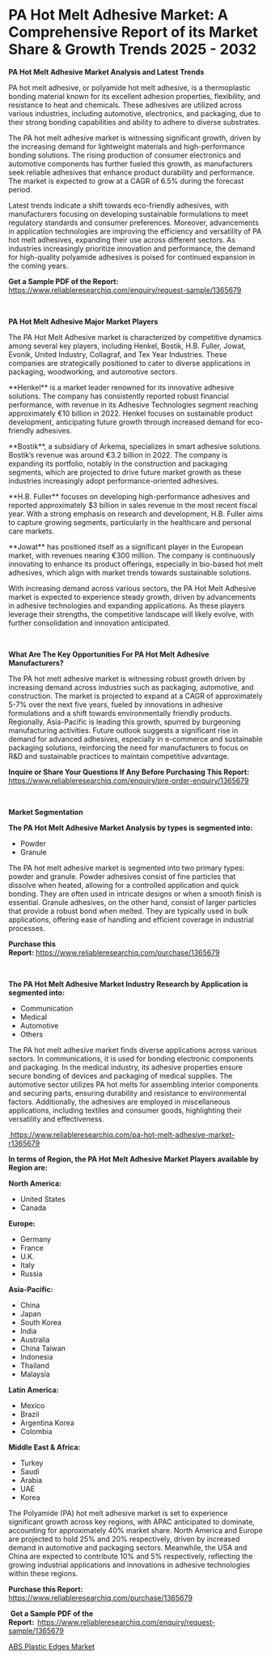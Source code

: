 <p><h1>PA Hot Melt Adhesive Market: A Comprehensive Report of its Market Share & Growth Trends 2025 - 2032</h1></p><p><strong>PA Hot Melt Adhesive Market Analysis and Latest Trends</strong></p>
<p><p>PA hot melt adhesive, or polyamide hot melt adhesive, is a thermoplastic bonding material known for its excellent adhesion properties, flexibility, and resistance to heat and chemicals. These adhesives are utilized across various industries, including automotive, electronics, and packaging, due to their strong bonding capabilities and ability to adhere to diverse substrates.</p><p>The PA hot melt adhesive market is witnessing significant growth, driven by the increasing demand for lightweight materials and high-performance bonding solutions. The rising production of consumer electronics and automotive components has further fueled this growth, as manufacturers seek reliable adhesives that enhance product durability and performance. The market is expected to grow at a CAGR of 6.5% during the forecast period.</p><p>Latest trends indicate a shift towards eco-friendly adhesives, with manufacturers focusing on developing sustainable formulations to meet regulatory standards and consumer preferences. Moreover, advancements in application technologies are improving the efficiency and versatility of PA hot melt adhesives, expanding their use across different sectors. As industries increasingly prioritize innovation and performance, the demand for high-quality polyamide adhesives is poised for continued expansion in the coming years.</p></p>
<p><strong>Get a Sample PDF of the Report:&nbsp;</strong> <a href="https://www.reliableresearchiq.com/enquiry/request-sample/1365679?utm_campaign=2265&utm_medium=2&utm_source=Github&utm_content=ia&utm_term=22032025&utm_id=pa-hot-melt-adhesive">https://www.reliableresearchiq.com/enquiry/request-sample/1365679</a></p>
<p>&nbsp;</p>
<p><strong>PA Hot Melt Adhesive Major Market Players</strong></p>
<p><p>The PA Hot Melt Adhesive market is characterized by competitive dynamics among several key players, including Henkel, Bostik, H.B. Fuller, Jowat, Evonik, United Industry, Collagraf, and Tex Year Industries. These companies are strategically positioned to cater to diverse applications in packaging, woodworking, and automotive sectors.</p><p>**Henkel** is a market leader renowned for its innovative adhesive solutions. The company has consistently reported robust financial performance, with revenue in its Adhesive Technologies segment reaching approximately €10 billion in 2022. Henkel focuses on sustainable product development, anticipating future growth through increased demand for eco-friendly adhesives.</p><p>**Bostik**, a subsidiary of Arkema, specializes in smart adhesive solutions. Bostik’s revenue was around €3.2 billion in 2022. The company is expanding its portfolio, notably in the construction and packaging segments, which are projected to drive future market growth as these industries increasingly adopt performance-oriented adhesives.</p><p>**H.B. Fuller** focuses on developing high-performance adhesives and reported approximately $3 billion in sales revenue in the most recent fiscal year. With a strong emphasis on research and development, H.B. Fuller aims to capture growing segments, particularly in the healthcare and personal care markets.</p><p>**Jowat** has positioned itself as a significant player in the European market, with revenues nearing €300 million. The company is continuously innovating to enhance its product offerings, especially in bio-based hot melt adhesives, which align with market trends towards sustainable solutions.</p><p>With increasing demand across various sectors, the PA Hot Melt Adhesive market is expected to experience steady growth, driven by advancements in adhesive technologies and expanding applications. As these players leverage their strengths, the competitive landscape will likely evolve, with further consolidation and innovation anticipated.</p></p>
<p>&nbsp;</p>
<p><strong>What Are The Key Opportunities For PA Hot Melt Adhesive Manufacturers?</strong></p>
<p><p>The PA hot melt adhesive market is witnessing robust growth driven by increasing demand across industries such as packaging, automotive, and construction. The market is projected to expand at a CAGR of approximately 5-7% over the next five years, fueled by innovations in adhesive formulations and a shift towards environmentally friendly products. Regionally, Asia-Pacific is leading this growth, spurred by burgeoning manufacturing activities. Future outlook suggests a significant rise in demand for advanced adhesives, especially in e-commerce and sustainable packaging solutions, reinforcing the need for manufacturers to focus on R&D and sustainable practices to maintain competitive advantage.</p></p>
<p><strong>Inquire or Share Your Questions If Any Before Purchasing This Report:</strong> <a href="https://www.reliableresearchiq.com/enquiry/pre-order-enquiry/1365679?utm_campaign=2265&utm_medium=2&utm_source=Github&utm_content=ia&utm_term=22032025&utm_id=pa-hot-melt-adhesive">https://www.reliableresearchiq.com/enquiry/pre-order-enquiry/1365679</a></p>
<p>&nbsp;</p>
<p><strong>Market Segmentation</strong></p>
<p><strong>The PA Hot Melt Adhesive Market Analysis by types is segmented into:</strong></p>
<p><ul><li>Powder</li><li>Granule</li></ul></p>
<p><p>The PA hot melt adhesive market is segmented into two primary types: powder and granule. Powder adhesives consist of fine particles that dissolve when heated, allowing for a controlled application and quick bonding. They are often used in intricate designs or when a smooth finish is essential. Granule adhesives, on the other hand, consist of larger particles that provide a robust bond when melted. They are typically used in bulk applications, offering ease of handling and efficient coverage in industrial processes.</p></p>
<p><strong>Purchase this Report:&nbsp;</strong><a href="https://www.reliableresearchiq.com/purchase/1365679?utm_campaign=2265&utm_medium=2&utm_source=Github&utm_content=ia&utm_term=22032025&utm_id=pa-hot-melt-adhesive">https://www.reliableresearchiq.com/purchase/1365679</a></p>
<p>&nbsp;</p>
<p><strong>The PA Hot Melt Adhesive Market Industry Research by Application is segmented into:</strong></p>
<p><ul><li>Communication</li><li>Medical</li><li>Automotive</li><li>Others</li></ul></p>
<p><p>The PA hot melt adhesive market finds diverse applications across various sectors. In communications, it is used for bonding electronic components and packaging. In the medical industry, its adhesive properties ensure secure bonding of devices and packaging of medical supplies. The automotive sector utilizes PA hot melts for assembling interior components and securing parts, ensuring durability and resistance to environmental factors. Additionally, the adhesives are employed in miscellaneous applications, including textiles and consumer goods, highlighting their versatility and effectiveness.</p></p>
<p><a href="https://www.reliableresearchiq.com/pa-hot-melt-adhesive-market-r1365679?utm_campaign=2265&utm_medium=2&utm_source=Github&utm_content=ia&utm_term=22032025&utm_id=pa-hot-melt-adhesive">&nbsp;https://www.reliableresearchiq.com/pa-hot-melt-adhesive-market-r1365679</a></p>
<p><strong>In terms of Region, the PA Hot Melt Adhesive Market Players available by Region are:</strong></p>
<p>
    <p> <strong> North America: </strong>
        <ul>
            <li>United States</li>
            <li>Canada</li>
        </ul>
        </p> 
    <p> <strong> Europe: </strong>
        <ul>
            <li>Germany</li>
            <li>France</li>
            <li>U.K.</li>
            <li>Italy</li>
            <li>Russia</li>
        </ul>
        </p> 
    <p> <strong> Asia-Pacific: </strong>
        <ul>
            <li>China</li>
            <li>Japan</li>
            <li>South Korea</li>
            <li>India</li>
            <li>Australia</li>
            <li>China Taiwan</li>
            <li>Indonesia</li>
            <li>Thailand</li>
            <li>Malaysia</li>
        </ul>
        </p> 
    <p> <strong> Latin America: </strong>
        <ul>
            <li>Mexico</li>
            <li>Brazil</li>
            <li>Argentina Korea</li>
            <li>Colombia</li>
        </ul>
        </p> 
    <p> <strong> Middle East & Africa: </strong>
        <ul>
            <li>Turkey</li>
            <li>Saudi</li>
            <li>Arabia</li>
            <li>UAE</li>
            <li>Korea</li>
        </ul>
    </p>
    </p>
<p><p>The Polyamide (PA) hot melt adhesive market is set to experience significant growth across key regions, with APAC anticipated to dominate, accounting for approximately 40% market share. North America and Europe are projected to hold 25% and 20% respectively, driven by increased demand in automotive and packaging sectors. Meanwhile, the USA and China are expected to contribute 10% and 5% respectively, reflecting the growing industrial applications and innovations in adhesive technologies within these regions.</p></p>
<p><strong>Purchase this Report: </strong><a href="https://www.reliableresearchiq.com/purchase/1365679?utm_campaign=2265&utm_medium=2&utm_source=Github&utm_content=ia&utm_term=22032025&utm_id=pa-hot-melt-adhesive">https://www.reliableresearchiq.com/purchase/1365679</a></p>
<p>&nbsp;<strong>Get a Sample PDF of the Report:&nbsp;&nbsp;</strong><a href="https://www.reliableresearchiq.com/enquiry/request-sample/1365679?utm_campaign=2265&utm_medium=2&utm_source=Github&utm_content=ia&utm_term=22032025&utm_id=pa-hot-melt-adhesive">https://www.reliableresearchiq.com/enquiry/request-sample/1365679</a></p>
<p><strong></strong></p>
<p><p><a href="https://github.com/suleimannichelle7/Market-Research-Report-List-1/blob/main/abs-plastic-edges-market.md?utm_campaign=2265&utm_medium=2&utm_source=Github&utm_content=ia&utm_term=22032025&utm_id=pa-hot-melt-adhesive">ABS Plastic Edges Market</a></p></p>
